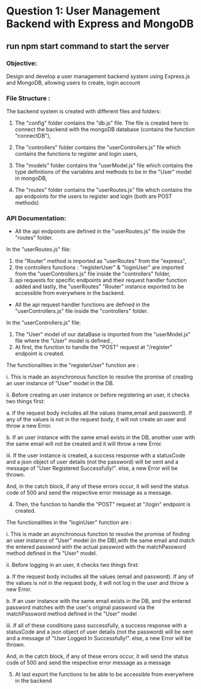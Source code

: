 # Question 1: User Management Backend with Express and MongoDB

## run npm start command to start the server

### Objective:

Design and develop a user management backend system using Express.js and MongoDB, allowing users to
create, login account

### File Structure :

The backend system is created with different files and folders:

1. The "config" folder contains the "db.js" file. The file is created here to connect the backend with the mongoDB database (contains the function "connectDB"),

2. The "controllers" folder contains the "userControllers.js" file which contains the functions to register and login users,

3. The "models" folder contains the "userModel.js" file which contains the type definitions of the variables and methods to be in the "User" model in mongoDB,

4. The "routes" folder contains the "userRoutes.js" file which contains the api endpoints for the users to register and login (both are POST methods)

### API Documentation:

- All the api endpoints are defined in the "userRoutes.js" file inside the "routes" folder.

In the "userRoutes.js" file:

1. the "Router" method is imported as "userRoutes" from the "express",
2. the controllers functions : "registerUser" & "loginUser" are imported from the "userControllers.js" file inside the "controllers" folder,
3. api requests for specific endpoints and their request handler function added and lastly, the "userRoutes" "Router" instance exported to be accessible from everywhere in the backend.

- All the api request handler functions are defined in the "userControllers.js" file inside the "controllers" folder.

In the "userControllers.js" file:

1. The "User" model of our dataBase is imported from the "userModel.js" file where the "User" model is defined ,
2. At first, the function to handle the "POST" request at "/register" endpoint is created.

The functionalities in the "registerUser" function are :

i. This is made an asynchronous function to resolve the promise of creating an user instance of "User" model in the DB.

ii. Before creating an user instance or before registering an user, it checks two things first:

a. If the request body includes all the values (name,email and password). If any of the values is not in the request body, it will not create an user and throw a new Error.

b. If an user instance with the same email exists in the DB, another user with the same email will not be created and it will throw a new Error.

iii. If the user instance is created, a success response with a statusCode and a json object of user details (not the password) will be sent and a message of "User Registered Successfully!".
else, a new Error will be thrown.

And, in the catch block, if any of these errors occur, it will send the status code of 500 and send the respective error message as a message.

4. Then, the function to handle the "POST" request at "/login" endpoint is created.

The functionalities in the "loginUser" function are :

i. This is made an asynchronous function to resolve the promise of finding an user instance of "User" model (in the DB),with the same email and match the entered password with the actual password with the matchPassword method defined in the "User" model.

ii. Before logging in an user, it checks two things first:

a. If the request body includes all the values (email and password). If any of the values is not in the request body, it will not log in the user and throw a new Error.

b. If an user instance with the same email exists in the DB, and the entered password matches with the user's original password via the matchPassword method defined in the "User" model

iii. If all of these conditions pass successfully, a success response with a statusCode and a json object of user details (not the password) will be sent and a message of "User Logged In Successfully!".
else, a new Error will be thrown.

And, in the catch block, if any of these errors occur, it will send the status code of 500 and send the respective error message as a message

5. At last export the functions to be able to be accessible from everywhere in the backend
